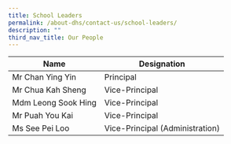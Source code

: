 ```yaml
---
title: School Leaders
permalink: /about-dhs/contact-us/school-leaders/
description: ""
third_nav_title: Our People
---
```

| Name | Designation |
| --- | --- |
| Mr Chan Ying Yin | Principal |
| Mr Chua Kah Sheng | Vice-Principal |
| Mdm Leong Sook Hing | Vice-Principal |
| Mr Puah You Kai | Vice-Principal |
| Ms See Pei Loo | Vice-Principal (Administration) |
